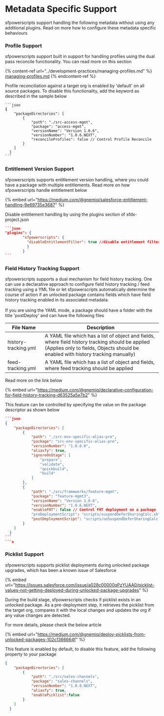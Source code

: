 # Metadata Specific Support

sfpowerscripts support handling the following metadata without using any additional plugins. Read on more how to configure these metadata specific behaviours

### &#x20;Profile Support

sfpowerscripts support built in support for handling profiles using the dual pass reconcile functionality. You can read more on this section

{% content-ref url="../development-practices/managing-profiles.md" %}
[managing-profiles.md](../development-practices/managing-profiles.md)
{% endcontent-ref %}

Profile reconciliation against a target org is enabled by 'default' on all source packages.  To disable this functionality, add the keyword as described in the sample below

<pre class="language-json"><code class="lang-json">```json
<strong>{
</strong>    "packageDirectories": [
        {
            "path": "./src-access-mgmt",
            "package": "access-mgmt",
            "versionName": "Version 1.0.6",
            "versionNumber": "1.0.6.NEXT",
            "reconcileProfiles": false // Control Profile Reconcile
        }
    ]
  }
``` 
</code></pre>

### &#x20;Entitlement Version Support

sfpowerscripts supports entitlement version handling, where you could have a package with multiple entitlements. Read more on how sfpowerscripts handle entitlement below

{% embed url="https://medium.com/@gnemiq/salesforce-entitlement-handling-9e69735e3687" %}

Disable entitlement handling by using the plugins section of sfdx-project.json

````json
```json
"plugins": {
        "sfpowerscripts": {
          "disableEntitlementFilter": true //disable entitlement filtering
          }
        }
```
````

### Field History Tracking Support

sfpowerscripts supports a dual mechanism for field history tracking. One can use a  declarative approach to configure field history tracking / feed tracking using a YML file or let sfpowerscripts automatically determine the course of action if an unlocked package contains fields which have field history tracking enabled in its associated metadata.\
\
&#x20;If you are using the YAML mode, a package should have a folder with the title 'postDeploy' and can have the following files

| File Name            | Description                                                                                                                                                                          |
| -------------------- | ------------------------------------------------------------------------------------------------------------------------------------------------------------------------------------ |
| history-tracking.yml | A YAML file which has a list of object and fields, where field history tracking should be applied (Applies only to fields, Objects should be enabled with history tracking manually) |
| feed-tracking.yml    | A YAML file which has a list of object and fields, where feed tracking should be applied                                                                                             |

Read more on the link below

{% embed url="https://medium.com/@gnemiq/declarative-configuration-for-field-history-tracking-d63525a5e7b2" %}

This feature can be controlled by specifying the value on the package descriptor as shown below&#x20;

````json
```json
{
    "packageDirectories": [
        {
            "path": "./src-env-specific-alias-pre",
            "package": "src-env-specific-alias-pre",
            "versionNumber": "1.0.0.0",
            "aliasfy": true,
            "ignoreOnStage": [
                "prepare",
                "validate",
                "quickbuild",
                "build"
            ]
        },
        {
            "path": "./src/frameworks/feature-mgmt",
            "package": "feature-mgmt3",
            "versionName": "Version 1.0.6",
            "versionNumber": "1.0.6.NEXT",
            "enableFHT": false // Control FHT deployment on a package
            "preDeploymentScript": "scripts/suspendDeferSharingCalc.sh",
            "postDeploymentScript": "scripts/unSuspendDeferSharingCalc.sh"
        }
    ]
  }
```
```n
````

### Picklist Support

sfpowerscripts supports picklist deployments during unlocked package upgrades, which has been a known issue of Salesforce

{% embed url="https://issues.salesforce.com/issue/a028c00000qPzYUAA0/picklist-values-not-getting-deployed-during-unlocked-package-upgrades" %}

During the build stage, sfpowerscripts checks if picklist exists in an unlocked package. As a pre-deployment step, it retrieves the picklist from the target org, compares it with the local changes and updates the org if any value changes are detected.&#x20;

For more details, please check the below article

{% embed url="https://medium.com/@gnemiq/deploy-picklists-from-unlocked-packages-102c1366664f" %}

This feature is enabled by default, to disable this feature, add the following property to your package

```json
{
    "packageDirectories": [
        {
            "path": "./src/sales-channels",
            "package": "sales-channels",
            "versionNumber": "1.0.0.NEXT",
            "aliasfy": true,
            "enablePicklist":false
        }
    ]
  }
```

